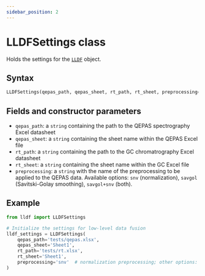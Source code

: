 ```yaml
---
sidebar_position: 2
---
```


# LLDFSettings class

Holds the settings for the [`LLDF`](./lldf.md) object.

## Syntax

```python
LLDFSettings(qepas_path, qepas_sheet, rt_path, rt_sheet, preprocessing='snv')
```

## Fields and constructor parameters

- `qepas_path`: a `string` containing the path to the QEPAS spectrography Excel datasheet
- `qepas_sheet`: a `string` containing the sheet name within the QEPAS Excel file
- `rt_path`: a `string` containing the path to the GC chromatrography Excel datasheet
- `rt_sheet`: a `string` containing the sheet name within the GC Excel file
- `preprocessing`: a `string` with the name of the preprocessing to be applied to the QEPAS data.
   Available options: `snv` (normalization), `savgol` (Savitski-Golay smoothing), `savgol+snv` (both).

## Example

```python
from lldf import LLDFSettings

# Initialize the settings for low-level data fusion
lldf_settings = LLDFSettings(
    qepas_path='tests/qepas.xlsx',
    qepas_sheet='Sheet1',
    rt_path='tests/rt.xlsx',
    rt_sheet='Sheet1',
    preprocessing='snv'  # normalization preprocessing; other options: savgol or both
)
```